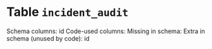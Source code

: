﻿# Table `incident_audit`
Schema columns: id
Code-used columns: 
Missing in schema: 
Extra in schema (unused by code): id
